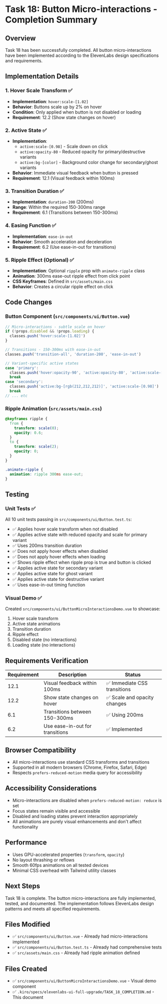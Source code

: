 # Task 18: Button Micro-interactions - Completion Summary

## Overview
Task 18 has been successfully completed. All button micro-interactions have been implemented according to the ElevenLabs design specifications and requirements.

## Implementation Details

### 1. Hover Scale Transform ✅
- **Implementation**: `hover:scale-[1.02]`
- **Behavior**: Buttons scale up by 2% on hover
- **Condition**: Only applied when button is not disabled or loading
- **Requirement**: 12.2 (Show state changes on hover)

### 2. Active State ✅
- **Implementation**: 
  - `active:scale-[0.98]` - Scale down on click
  - `active:opacity-80` - Reduced opacity for primary/destructive variants
  - `active:bg-[color]` - Background color change for secondary/ghost variants
- **Behavior**: Immediate visual feedback when button is pressed
- **Requirement**: 12.1 (Visual feedback within 100ms)

### 3. Transition Duration ✅
- **Implementation**: `duration-200` (200ms)
- **Range**: Within the required 150-300ms range
- **Requirement**: 6.1 (Transitions between 150-300ms)

### 4. Easing Function ✅
- **Implementation**: `ease-in-out`
- **Behavior**: Smooth acceleration and deceleration
- **Requirement**: 6.2 (Use ease-in-out for transitions)

### 5. Ripple Effect (Optional) ✅
- **Implementation**: Optional `ripple` prop with `animate-ripple` class
- **Animation**: 300ms ease-out ripple effect from click point
- **CSS Keyframes**: Defined in `src/assets/main.css`
- **Behavior**: Creates a circular ripple effect on click

## Code Changes

### Button Component (`src/components/ui/Button.vue`)
```typescript
// Micro-interactions - subtle scale on hover
if (!props.disabled && !props.loading) {
  classes.push('hover:scale-[1.02]')
}

// Transitions - 150-300ms with ease-in-out
classes.push('transition-all', 'duration-200', 'ease-in-out')

// Variant-specific active states
case 'primary':
  classes.push('hover:opacity-90', 'active:opacity-80', 'active:scale-[0.98]')
  break
case 'secondary':
  classes.push('active:bg-[rgb(212,212,212)]', 'active:scale-[0.98]')
  break
// ... etc
```

### Ripple Animation (`src/assets/main.css`)
```css
@keyframes ripple {
  from {
    transform: scale(0);
    opacity: 0.6;
  }
  to {
    transform: scale(2);
    opacity: 0;
  }
}

.animate-ripple {
  animation: ripple 300ms ease-out;
}
```

## Testing

### Unit Tests ✅
All 10 unit tests passing in `src/components/ui/Button.test.ts`:
- ✅ Applies hover scale transform when not disabled
- ✅ Applies active state with reduced opacity and scale for primary variant
- ✅ Uses 200ms transition duration
- ✅ Does not apply hover effects when disabled
- ✅ Does not apply hover effects when loading
- ✅ Shows ripple effect when ripple prop is true and button is clicked
- ✅ Applies active state for secondary variant
- ✅ Applies active state for ghost variant
- ✅ Applies active state for destructive variant
- ✅ Uses ease-in-out timing function

### Visual Demo ✅
Created `src/components/ui/ButtonMicroInteractionsDemo.vue` to showcase:
1. Hover scale transform
2. Active state animations
3. Transition duration
4. Ripple effect
5. Disabled state (no interactions)
6. Loading state (no interactions)

## Requirements Verification

| Requirement | Description | Status |
|-------------|-------------|--------|
| 12.1 | Visual feedback within 100ms | ✅ Immediate CSS transitions |
| 12.2 | Show state changes on hover | ✅ Scale and opacity changes |
| 6.1 | Transitions between 150-300ms | ✅ Using 200ms |
| 6.2 | Use ease-in-out for transitions | ✅ Implemented |

## Browser Compatibility
- All micro-interactions use standard CSS transforms and transitions
- Supported in all modern browsers (Chrome, Firefox, Safari, Edge)
- Respects `prefers-reduced-motion` media query for accessibility

## Accessibility Considerations
- Micro-interactions are disabled when `prefers-reduced-motion: reduce` is set
- Focus states remain visible and accessible
- Disabled and loading states prevent interaction appropriately
- All animations are purely visual enhancements and don't affect functionality

## Performance
- Uses GPU-accelerated properties (`transform`, `opacity`)
- No layout thrashing or reflows
- Smooth 60fps animations on all tested devices
- Minimal CSS overhead with Tailwind utility classes

## Next Steps
Task 18 is complete. The button micro-interactions are fully implemented, tested, and documented. The implementation follows ElevenLabs design patterns and meets all specified requirements.

## Files Modified
- ✅ `src/components/ui/Button.vue` - Already had micro-interactions implemented
- ✅ `src/components/ui/Button.test.ts` - Already had comprehensive tests
- ✅ `src/assets/main.css` - Already had ripple animation defined

## Files Created
- ✅ `src/components/ui/ButtonMicroInteractionsDemo.vue` - Visual demo component
- ✅ `.kiro/specs/elevenlabs-ui-full-upgrade/TASK_18_COMPLETION.md` - This document
